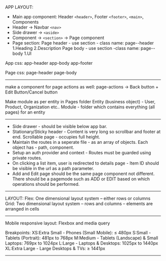 APP LAYOUT:

- Main app component: Header `<header>`, Footer `<footer>`, `<main>`, Components
- Header -> Navbar `<nav>`
- Side drawer -> `<aside>`
- Component -> `<section>` -> Page component
- Page section:
  Page header - use section - class name: page--header
  1.Heading
  2.Description
  Page body - use section -class name: page--body
  1.UI

App css:
app-header
app-body
app-footer

Page css:
page-header
page-body

---

make a component for page actions as well: page-actions -> Back button + Edit Button/Cancel button

Make module as per entity in Pages folder
Entity (business object) - User, Product, Organization etc..
Module - folder which contains everything (all pages) for an entity

---

- Side drawer - should be visible below app bar.
- Stationary/Sticky header - Content is very long so scrollbar and footer at end. Scrollable page - occupies full height.
- Maintain the routes in a seperate file - as an array of objects. Each object has - path, component.
- Setup an auth provider and context - Routes must be guarded using private routes.
- On clicking a list item, user is redirected to details page - Item ID should be visible in the url as a path parameter.
- Add and Edit page should be the same page component not different. There should be a pagemode such as ADD or EDIT based on which operations should be performed.

---

LAYOUT:
Flex: One dimensional layout system – either rows or columns
Grid: Two dimensional layout system – rows and columns – elements are arranged in cells

---

Mobile responsive layout: Flexbox and media query

Breakpoints:
XS:Extra Small - Phones (Small Mobile): ≤ 480px
S:Small - Tablets (Portrait): 481px to 768px
M:Medium - Tablets (Landscape) & Small Laptops: 769px to 1024px
L:Large - Laptops & Desktops: 1025px to 1440px
XL:Extra Large - Large Desktops & TVs: ≥ 1441px

---
